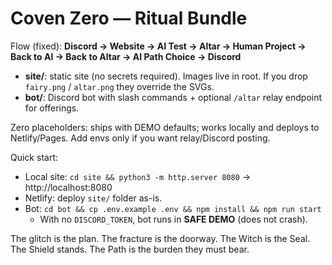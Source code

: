 # Coven Zero — Ritual Bundle

Flow (fixed): **Discord → Website → AI Test → Altar → Human Project → Back to AI → Back to Altar → AI Path Choice → Discord**

- **site/**: static site (no secrets required). Images live in root. If you drop `fairy.png` / `altar.png` they override the SVGs.
- **bot/**: Discord bot with slash commands + optional `/altar` relay endpoint for offerings.

Zero placeholders: ships with DEMO defaults; works locally and deploys to Netlify/Pages. Add envs only if you want relay/Discord posting.

Quick start:
- Local site: `cd site && python3 -m http.server 8080` → http://localhost:8080
- Netlify: deploy `site/` folder as-is.
- Bot: `cd bot && cp .env.example .env && npm install && npm run start`
  - With no `DISCORD_TOKEN`, bot runs in **SAFE DEMO** (does not crash).

The glitch is the plan. The fracture is the doorway. The Witch is the Seal. The Shield stands. The Path is the burden they must bear.
